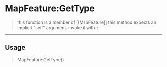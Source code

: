 # MapFeature:GetType
> this function is a member of [[MapFeature]]
> this method expects an implicit "self" argument. invoke it with `:`
-----
## Usage
> MapFeature:GetType()

